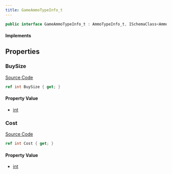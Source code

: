```yaml
---
title: GameAmmoTypeInfo_t
---
```


```csharp
public interface GameAmmoTypeInfo_t : AmmoTypeInfo_t, ISchemaClass<AmmoTypeInfo_t>, ISchemaClass<GameAmmoTypeInfo_t>, ISchemaField, ISchemaClass, INativeHandle
```

#### Implements

## Properties

### BuySize

[Source Code](https://github.com/swiftly-solution/swiftlys2/blob/beta/managed/src/SwiftlyS2.Generated/Schemas/Interfaces/GameAmmoTypeInfo_t.cs#L16)

```csharp
ref int BuySize { get; }
```

#### Property Value

- [int](https://learn.microsoft.com/dotnet/api/system.int32)

### Cost

[Source Code](https://github.com/swiftly-solution/swiftlys2/blob/beta/managed/src/SwiftlyS2.Generated/Schemas/Interfaces/GameAmmoTypeInfo_t.cs#L18)

```csharp
ref int Cost { get; }
```

#### Property Value

- [int](https://learn.microsoft.com/dotnet/api/system.int32)

